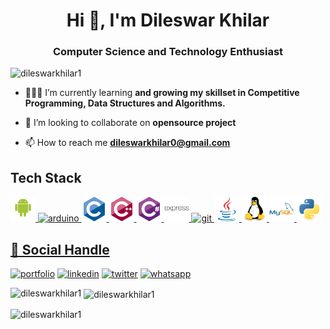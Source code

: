 
<h1 align="center">Hi 👋, I'm Dileswar Khilar</h1>
<h3 align="center">Computer Science and Technology Enthusiast</h3>

<p align="left"> <img src="https://komarev.com/ghpvc/?username=dileswarkhilar1&label=Profile%20views&color=0e75b6&style=flat" alt="dileswarkhilar1" /> </p>

- 👨🏽‍💻 I’m currently learning **and growing my skillset in Competitive Programming, Data Structures and Algorithms.**

- 🤝 I’m looking to collaborate on **opensource project**

- 📫 How to reach me **dileswarkhilar0@gmail.com**


## Tech Stack


<p align="left"> <a href="https://developer.android.com" target="_blank"> <img src="https://raw.githubusercontent.com/devicons/devicon/master/icons/android/android-original-wordmark.svg" alt="android" width="40" height="40"/> </a> <a href="https://www.arduino.cc/" target="_blank"> <img src="https://cdn.worldvectorlogo.com/logos/arduino-1.svg" alt="arduino" width="40" height="40"/> </a> <a href="https://www.cprogramming.com/" target="_blank"> <img src="https://raw.githubusercontent.com/devicons/devicon/master/icons/c/c-original.svg" alt="c" width="40" height="40"/> </a> <a href="https://www.w3schools.com/cpp/" target="_blank"> <img src="https://raw.githubusercontent.com/devicons/devicon/master/icons/cplusplus/cplusplus-original.svg" alt="cplusplus" width="40" height="40"/> </a> <a href="https://www.w3schools.com/cs/" target="_blank"> <img src="https://raw.githubusercontent.com/devicons/devicon/master/icons/csharp/csharp-original.svg" alt="csharp" width="40" height="40"/> </a> <a href="https://expressjs.com" target="_blank"> <img src="https://raw.githubusercontent.com/devicons/devicon/master/icons/express/express-original-wordmark.svg" alt="express" width="40" height="40"/> </a> <a href="https://git-scm.com/" target="_blank"> <img src="https://www.vectorlogo.zone/logos/git-scm/git-scm-icon.svg" alt="git" width="40" height="40"/> </a> <a href="https://www.java.com" target="_blank"> <img src="https://raw.githubusercontent.com/devicons/devicon/master/icons/java/java-original.svg" alt="java" width="40" height="40"/> </a> <a href="https://www.linux.org/" target="_blank"> <img src="https://raw.githubusercontent.com/devicons/devicon/master/icons/linux/linux-original.svg" alt="linux" width="40" height="40"/> </a> <a href="https://www.mysql.com/" target="_blank"> <img src="https://raw.githubusercontent.com/devicons/devicon/master/icons/mysql/mysql-original-wordmark.svg" alt="mysql" width="40" height="40"/> </a> <a href="https://www.python.org" target="_blank"> <img src="https://raw.githubusercontent.com/devicons/devicon/master/icons/python/python-original.svg" alt="python" width="40" height="40"/> </a> <a href="https://unity.com/" target="_blank"> </p>

## 🔗 Social Handle
[![portfolio](https://img.shields.io/badge/portfolio-000?style=for-the-badge&logo=ko-fi&logoColor=white)](http://dileswarkhilar1.github.io/Portfolio/)
[![linkedin](https://img.shields.io/badge/linkedin-0A66C2?style=for-the-badge&logo=linkedin&logoColor=white)](https://www.linkedin.com/)
[![twitter](https://img.shields.io/badge/twitter-1DA1F2?style=for-the-badge&logo=twitter&logoColor=white)](https://twitter.com/)
[![whatsapp](https://img.shields.io/badge/WhatsApp-25D366?style=for-the-badge&logo=whatsapp&logoColor=white)](https://api.whatsapp.com/send/?phone=916370132020&text&app_absent=0)




  

<p><img align="left" src="https://github-readme-stats.vercel.app/api/top-langs?username=dileswarkhilar1&show_icons=true&locale=en&layout=compact" alt="dileswarkhilar1" /></p>



<p>&nbsp;<img align="center" src="https://github-readme-stats.vercel.app/api?username=dileswarkhilar1&show_icons=true&locale=en" alt="dileswarkhilar1" /></p>



<p><img align="center" src="https://github-readme-streak-stats.herokuapp.com/?user=dileswarkhilar1&" alt="dileswarkhilar1" /></p>

